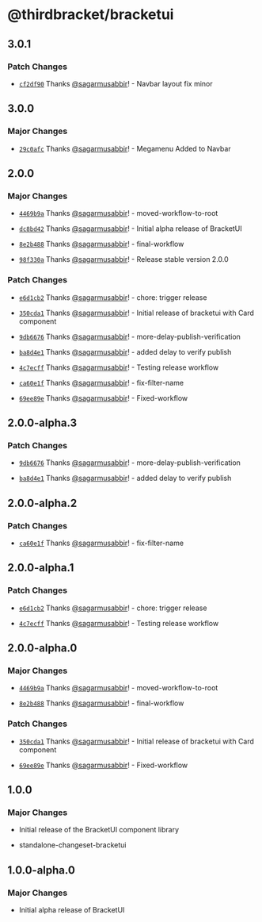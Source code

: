 # @thirdbracket/bracketui

## 3.0.1

### Patch Changes

- [`cf2df90`](https://github.com/sagarmusabbir/bracketui/commit/cf2df9052b6b240d0cc2999946e6a4c2afeec110) Thanks [@sagarmusabbir](https://github.com/sagarmusabbir)! - Navbar layout fix minor

## 3.0.0

### Major Changes

- [`29c0afc`](https://github.com/sagarmusabbir/bracketui/commit/29c0afc899ce947a4b788ab00a3a007f4d743342) Thanks [@sagarmusabbir](https://github.com/sagarmusabbir)! - Megamenu Added to Navbar

## 2.0.0

### Major Changes

- [`4469b9a`](https://github.com/sagarmusabbir/bracketui/commit/4469b9af2393b2eafdfe5563e8202b5cc325539c) Thanks [@sagarmusabbir](https://github.com/sagarmusabbir)! - moved-workflow-to-root

- [`dc8bd42`](https://github.com/sagarmusabbir/bracketui/commit/dc8bd4297144fe09fb17c1c4bc7cdcb20dbc76ed) Thanks [@sagarmusabbir](https://github.com/sagarmusabbir)! - Initial alpha release of BracketUI

- [`8e2b488`](https://github.com/sagarmusabbir/bracketui/commit/8e2b4882db29e45313d071adaed1c64363f2009a) Thanks [@sagarmusabbir](https://github.com/sagarmusabbir)! - final-workflow

- [`98f330a`](https://github.com/sagarmusabbir/bracketui/commit/98f330a94c3ab371b7914918474f1bc6e7cdedd3) Thanks [@sagarmusabbir](https://github.com/sagarmusabbir)! - Release stable version 2.0.0

### Patch Changes

- [`e6d1cb2`](https://github.com/sagarmusabbir/bracketui/commit/e6d1cb202ee9ed52bc06c035f1157289b7d7f0d0) Thanks [@sagarmusabbir](https://github.com/sagarmusabbir)! - chore: trigger release

- [`350cda1`](https://github.com/sagarmusabbir/bracketui/commit/350cda18b712e5b46b0000819160b858258c2c3f) Thanks [@sagarmusabbir](https://github.com/sagarmusabbir)! - Initial release of bracketui with Card component

- [`9db6676`](https://github.com/sagarmusabbir/bracketui/commit/9db6676e57663ae97f969683d48de57c945fb5bf) Thanks [@sagarmusabbir](https://github.com/sagarmusabbir)! - more-delay-publish-verification

- [`ba8d4e1`](https://github.com/sagarmusabbir/bracketui/commit/ba8d4e160362f6681ef9e405fb38fa585b116ab6) Thanks [@sagarmusabbir](https://github.com/sagarmusabbir)! - added delay to verify publish

- [`4c7ecff`](https://github.com/sagarmusabbir/bracketui/commit/4c7ecff517216676aedbe1a4fc7aa8cbe2e629a9) Thanks [@sagarmusabbir](https://github.com/sagarmusabbir)! - Testing release workflow

- [`ca60e1f`](https://github.com/sagarmusabbir/bracketui/commit/ca60e1f3ecf9453a4113b374efaa54ceae291b38) Thanks [@sagarmusabbir](https://github.com/sagarmusabbir)! - fix-filter-name

- [`69ee89e`](https://github.com/sagarmusabbir/bracketui/commit/69ee89e5167283727f1fc447f9cf412188114cbb) Thanks [@sagarmusabbir](https://github.com/sagarmusabbir)! - Fixed-workflow

## 2.0.0-alpha.3

### Patch Changes

- [`9db6676`](https://github.com/sagarmusabbir/bracketui/commit/9db6676e57663ae97f969683d48de57c945fb5bf) Thanks [@sagarmusabbir](https://github.com/sagarmusabbir)! - more-delay-publish-verification

- [`ba8d4e1`](https://github.com/sagarmusabbir/bracketui/commit/ba8d4e160362f6681ef9e405fb38fa585b116ab6) Thanks [@sagarmusabbir](https://github.com/sagarmusabbir)! - added delay to verify publish

## 2.0.0-alpha.2

### Patch Changes

- [`ca60e1f`](https://github.com/sagarmusabbir/bracketui/commit/ca60e1f3ecf9453a4113b374efaa54ceae291b38) Thanks [@sagarmusabbir](https://github.com/sagarmusabbir)! - fix-filter-name

## 2.0.0-alpha.1

### Patch Changes

- [`e6d1cb2`](https://github.com/sagarmusabbir/bracketui/commit/e6d1cb202ee9ed52bc06c035f1157289b7d7f0d0) Thanks [@sagarmusabbir](https://github.com/sagarmusabbir)! - chore: trigger release

- [`4c7ecff`](https://github.com/sagarmusabbir/bracketui/commit/4c7ecff517216676aedbe1a4fc7aa8cbe2e629a9) Thanks [@sagarmusabbir](https://github.com/sagarmusabbir)! - Testing release workflow

## 2.0.0-alpha.0

### Major Changes

- [`4469b9a`](https://github.com/sagarmusabbir/bracketui/commit/4469b9af2393b2eafdfe5563e8202b5cc325539c) Thanks [@sagarmusabbir](https://github.com/sagarmusabbir)! - moved-workflow-to-root

- [`8e2b488`](https://github.com/sagarmusabbir/bracketui/commit/8e2b4882db29e45313d071adaed1c64363f2009a) Thanks [@sagarmusabbir](https://github.com/sagarmusabbir)! - final-workflow

### Patch Changes

- [`350cda1`](https://github.com/sagarmusabbir/bracketui/commit/350cda18b712e5b46b0000819160b858258c2c3f) Thanks [@sagarmusabbir](https://github.com/sagarmusabbir)! - Initial release of bracketui with Card component

- [`69ee89e`](https://github.com/sagarmusabbir/bracketui/commit/69ee89e5167283727f1fc447f9cf412188114cbb) Thanks [@sagarmusabbir](https://github.com/sagarmusabbir)! - Fixed-workflow

## 1.0.0

### Major Changes

- Initial release of the BracketUI component library

- standalone-changeset-bracketui

## 1.0.0-alpha.0

### Major Changes

- Initial alpha release of BracketUI
